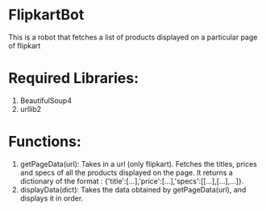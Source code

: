 # FlipkartBot
This is a robot that fetches a list of products displayed on a particular page of flipkart

# Required Libraries:
1. BeautifulSoup4 
2. urllib2

# Functions:
1. getPageData(url):
      Takes in a url (only flipkart). Fetches the titles, prices and specs of all the products displayed on the page.
      It returns a dictionary of the format : {'title':[...],'price':[...],'specs':[[...],[...],...]}.
2. displayData(dict):
      Takes the data obtained by getPageData(url), and displays it in order.
